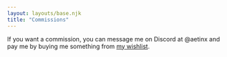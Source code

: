 ```yaml
---
layout: layouts/base.njk
title: "Commissions"
---
```


If you want a commission, you can message me on Discord at @aetinx and pay me by buying me something from [my wishlist](https://amazon.com/wishlist/306O81UFDHN8Q).